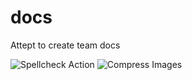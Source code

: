 # docs
Attept to create team docs

![Spellcheck Action](https://github.com/frc6506/docs/workflows/Spellcheck%20Action/badge.svg)
![Compress Images](https://github.com/frc6506/docs/workflows/Compress%20Images/badge.svg)
